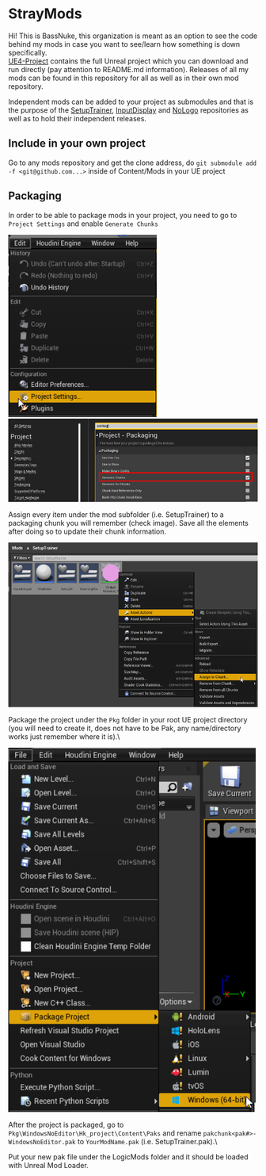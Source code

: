 # StrayMods

Hi! This is BassNuke, this organization is meant as an option to see the code behind my mods in case you want to see/learn how something is down specifically.\
[UE4-Project](https://github.com/Bass-StrayMods/UE4-Project) contains the full Unreal project which you can download and run directly (pay attention to README.md information). Releases of all my mods can be found in this repository for all as well as in their own mod repository.

Independent mods can be added to your project as submodules and that is the purpose of the [SetupTrainer](https://github.com/Bass-StrayMods/SetupTrainer), [InputDisplay](https://github.com/Bass-StrayMods/InputDisplay) and [NoLogo](https://github.com/Bass-StrayMods/NoLogo) repositories as well as to hold their independent releases.

## Include in your own project
Go to any mods repository and get the clone address, do `git submodule add -f <git@github.com...>` inside of Content/Mods in your UE project

## Packaging
In order to be able to package mods in your project, you need to go to `Project Settings` and enable `Generate Chunks`

<img src="projectSettings.png" width="300">
<br/>

<img src="generateChunks.png" width="800">
<br/>

Assign every item under the mod subfolder (i.e. SetupTrainer) to a packaging chunk you will remember (check image). Save all the elements after doing so to update their chunk information.

<img src="assignChunk.png" width="800">
<br/>

Package the project under the `Pkg` folder in your root UE project directory (you will need to create it, does not have to be Pak, any name/directory works just remember where it is).\

<img src="package.png" width="500">
<br/>

After the project is packaged, go to `Pkg\WindowsNoEditor\Hk_project\Content\Paks` and rename `pakchunk<pak#>-WindowsNoEditor.pak` to `YourModName.pak` (i.e. SetupTrainer.pak).\

Put your new pak file under the LogicMods folder and it should be loaded with Unreal Mod Loader.
